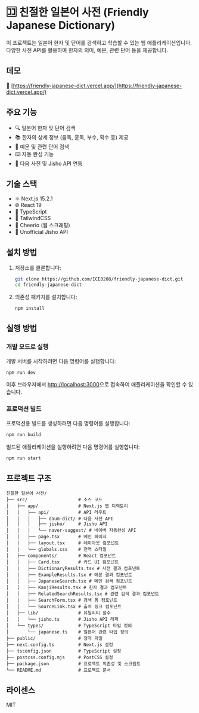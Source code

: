 # 🈁 친절한 일본어 사전 (Friendly Japanese Dictionary)

이 프로젝트는 일본어 한자 및 단어를 검색하고 학습할 수 있는 웹 애플리케이션입니다. 다양한 사전 API를 활용하여 한자의 의미, 예문, 관련 단어 등을 제공합니다.

## 데모

🔗 [https://friendly-japanese-dict.vercel.app/](https://friendly-japanese-dict.vercel.app/)

## 주요 기능

- 🔍 일본어 한자 및 단어 검색
- 📚 한자의 상세 정보 (음독, 훈독, 부수, 획수 등) 제공
- 📝 예문 및 관련 단어 검색
- ⌨️ 자동 완성 기능
- 🔄 다음 사전 및 Jisho API 연동

## 기술 스택

- ⚛️ Next.js 15.2.1
- 🌐 React 19
- 📘 TypeScript
- 🎨 TailwindCSS
- 🧩 Cheerio (웹 스크래핑)
- 📖 Unofficial Jisho API

## 설치 방법

1. 저장소를 클론합니다:

   ```bash
   git clone https://github.com/ICE0208/friendly-japanese-dict.git
   cd friendly-japanese-dict
   ```

2. 의존성 패키지를 설치합니다:
   ```bash
   npm install
   ```

## 실행 방법

### 개발 모드로 실행

개발 서버를 시작하려면 다음 명령어를 실행합니다:

```bash
npm run dev
```

이후 브라우저에서 [http://localhost:3000](http://localhost:3000)으로 접속하여 애플리케이션을 확인할 수 있습니다.

### 프로덕션 빌드

프로덕션용 빌드를 생성하려면 다음 명령어를 실행합니다:

```bash
npm run build
```

빌드된 애플리케이션을 실행하려면 다음 명령어를 실행합니다:

```bash
npm run start
```

## 프로젝트 구조

```
친절한 일본어 사전/
├── src/                   # 소스 코드
│   ├── app/               # Next.js 앱 디렉토리
│   │   ├── api/           # API 라우트
│   │   │   ├── daum-dict/ # 다음 사전 API
│   │   │   ├── jisho/     # Jisho API
│   │   │   └── naver-suggest/ # 네이버 자동완성 API
│   │   ├── page.tsx       # 메인 페이지
│   │   ├── layout.tsx     # 레이아웃 컴포넌트
│   │   └── globals.css    # 전역 스타일
│   ├── components/        # React 컴포넌트
│   │   ├── Card.tsx       # 카드 UI 컴포넌트
│   │   ├── DictionaryResults.tsx # 사전 결과 컴포넌트
│   │   ├── ExampleResults.tsx # 예문 결과 컴포넌트
│   │   ├── JapaneseSearch.tsx # 메인 검색 컴포넌트
│   │   ├── KanjiResults.tsx # 한자 결과 컴포넌트
│   │   ├── RelatedSearchResults.tsx # 관련 검색 결과 컴포넌트
│   │   ├── SearchForm.tsx # 검색 폼 컴포넌트
│   │   └── SourceLink.tsx # 출처 링크 컴포넌트
│   ├── lib/               # 유틸리티 함수
│   │   └── jisho.ts       # Jisho API 래퍼
│   └── types/             # TypeScript 타입 정의
│       └── japanese.ts    # 일본어 관련 타입 정의
├── public/                # 정적 파일
├── next.config.ts         # Next.js 설정
├── tsconfig.json          # TypeScript 설정
├── postcss.config.mjs     # PostCSS 설정
├── package.json           # 프로젝트 의존성 및 스크립트
└── README.md              # 프로젝트 문서
```

## 라이센스

MIT
